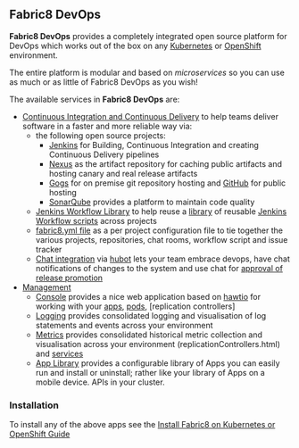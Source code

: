 ## Fabric8 DevOps

**Fabric8 DevOps** provides a completely integrated open source platform for DevOps which works out of the box on any [Kubernetes](http://kubernetes.io) or [OpenShift](http://www.openshift.org/) environment.

The entire platform is modular and based on _microservices_ so you can use as much or as little of Fabric8 DevOps as you wish!

The available services in **Fabric8 DevOps** are:

* [Continuous Integration and Continuous Delivery](cdelivery.html) to help teams deliver software in a faster and more reliable way via: 
  * the following open source projects:
    * [Jenkins](https://jenkins-ci.org/) for Building, Continuous Integration and creating Continuous Delivery pipelines
    * [Nexus](http://www.sonatype.org/nexus/) as the artifact repository for caching public artifacts and hosting canary and real release artifacts
    * [Gogs](http://gogs.io/) for on premise git repository hosting and [GitHub](https://github.com/) for public hosting
    * [SonarQube](http://www.sonarqube.org/) provides a platform to maintain code quality
  * [Jenkins Workflow Library](jenkinsWorkflowLibrary.html) to help reuse a [library](https://github.com/fabric8io/jenkins-workflow-library) of reusable [Jenkins Workflow scripts](https://github.com/fabric8io/jenkins-workflow-library) across projects
  * [fabric8.yml file](fabric8YmlFile.html) as a per project configuration file to tie together the various projects, repositories, chat rooms, workflow script and issue tracker
  * [Chat integration](chat.html) via [hubot](https://hubot.github.com/) lets your team embrace devops, have chat notifications of changes to the system and use chat for [approval of release promotion](https://github.com/fabric8io/fabric8-jenkins-workflow-steps#hubotapprove)
* [Management](management.html)
    * [Console](console.html) provides a nice web application based on [hawtio](http://hawt.io/) for working with your [apps](apps.html), [pods](pods.html), [replication controllers]
    * [Logging](logging.html) provides consolidated logging and visualisation of log statements and events across your environment
    * [Metrics](metrics.html) provides consolidated historical metric collection and visualisation across your environment
(replicationControllers.html) and [services](services.html)
    * [App Library](appLibrary.html) provides a configurable library of Apps you can easily run and install or uninstall; rather like your library of Apps on a mobile device.
APIs in your cluster.

### Installation
    
To install any of the above apps see the [Install Fabric8 on Kubernetes or OpenShift Guide](getStarted/apps.html)    
